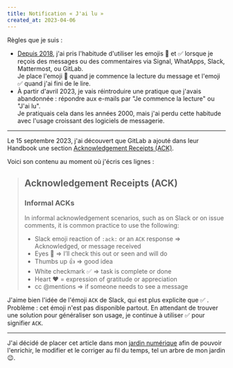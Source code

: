 ```yaml
---
title: Notification « J'ai lu »
created_at: 2023-04-06
---
```


Règles que je suis :

- [Depuis 2018](/fr/garden/007-comment-j-utilise-slack/), j'ai pris l'habitude d'utiliser les emojis 👀 et ✅ lorsque je reçois des messages ou des commentaires via Signal, WhatApps, Slack, Mattermost, ou GitLab.  
  Je place l'emoji 👀 quand je commence la lecture du message et l'emoji ✅ quand j'ai fini de le lire.
- À partir d'avril 2023, je vais réintroduire une pratique que j'avais abandonnée : répondre aux e-mails par "Je commence la lecture" ou "J'ai lu".  
  Je pratiquais cela dans les années 2000, mais j'ai perdu cette habitude avec l'usage croissant des logiciels de messagerie.

---

Le 15 septembre 2023, j'ai découvert que GitLab a ajouté dans leur Handbook une section [Acknowledgement Receipts (ACK)](https://handbook.gitlab.com/handbook/communication/#acknowledgement-receipts-ack).

Voici son contenu au moment où j'écris ces lignes :

> ## Acknowledgement Receipts (ACK)
>
> ### Informal ACKs
>
> In informal acknowledgement scenarios, such as on Slack or on issue comments, it is common practice to use the following:
>
> - Slack emoji reaction of `:ack:` or an `ACK` response => Acknowledged, or message received
> - Eyes 👀 => I’ll check this out or seen and will do
> - Thumbs up 👍 => good idea
> - White checkmark ✅ => task is complete or done
> - Heart ❤ ️= expression of gratitude or appreciation
> - cc @mentions => if someone needs to see a message

J'aime bien l'idée de l'émoji `ACK` de Slack, qui est plus explicite que ✅ . Problème : cet émoji n'est pas disponible
partout. En attendant de trouver une solution pour généraliser son usage, je continue à utiliser ✅ pour signifier
`ACK`.

---

J'ai décidé de placer cet article dans mon [jardin numérique](https://joelhooks.com/digital-garden) afin de pouvoir l'enrichir, le modifier et le corriger au fil du temps, tel un arbre de mon jardin 😉.

